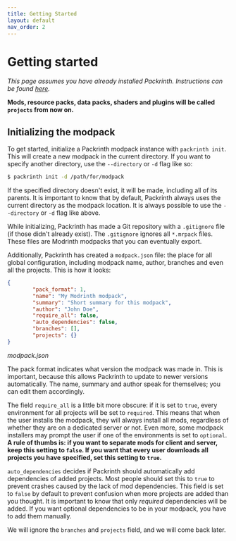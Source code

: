 ```yaml
---
title: Getting Started
layout: default
nav_order: 2
---
```


# Getting started
_This page assumes you have already installed Packrinth.
Instructions can be found [here](https://thijzert123.github.io/packrinth/#installation)._

__Mods, resource packs, data packs, shaders and plugins will be called `projects` from now on.__

## Initializing the modpack
To get started, initialize a Packrinth modpack instance with `packrinth init`.
This will create a new modpack in the current directory.
If you want to specify another directory, use the `--directory` or `-d` flag like so:
```bash
$ packrinth init -d /path/for/modpack
```
If the specified directory doesn't exist, it will be made, including all of its parents.
It is important to know that by default, Packrinth always uses the current directory as the
modpack location. It is always possible to use the `--directory` or `-d` flag like above.

While initializing, Packrinth has made a Git repository with a `.gitignore` file
(if those didn't already exist). The `.gitignore` ignores all `*.mrpack` files. These files are
Modrinth modpacks that you can eventually export.

Additionally, Packrinth has created a `modpack.json` file: the place for all global configuration,
including modpack name, author, branches and even all the projects. This is how it looks:
```json
{
        "pack_format": 1,
        "name": "My Modrinth modpack",
        "summary": "Short summary for this modpack",
        "author": "John Doe",
        "require_all": false,
        "auto_dependencies": false,
        "branches": [],
        "projects": {}
}
```
_modpack.json_

The pack format indicates what version the modpack was made in. This is important, because
this allows Packrinth to update to newer versions automatically.
The name, summary and author speak for themselves; you can edit them accordingly.

The field `require_all` is a little bit more obscure: if it is set to `true`, every environment
for all projects will be set to `required`. This means that when the user installs the modpack,
they will always install all mods, regardless of whether they are on a dedicated server or not.
Even more, some modpack installers may prompt the user if one of the environments is set to
`optional`. __A rule of thumbs is: if you want to separate mods for client and server, keep this
setting to `false`. If you want that every user downloads all projects you have specified, set
this setting to `true`.__

`auto_dependencies` decides if Packrinth should automatically add dependencies of added projects.
Most people should set this to `true` to prevent crashes caused by the lack of mod dependencies.
This field is set to `false` by default to prevent confusion when more projects are added than
you thought. It is important to know that only _required_ dependencies will be added.
If you want optional dependencies to be in your modpack, you have to add them manually.

We will ignore the `branches` and `projects` field, and we will come back later.